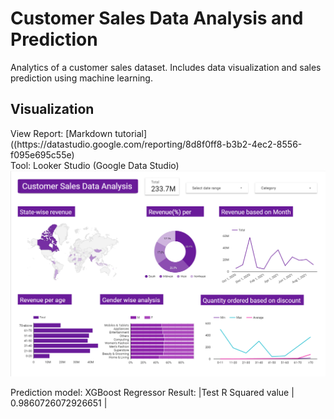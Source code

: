 # Customer Sales Data Analysis and Prediction
Analytics of a customer sales dataset. Includes data visualization and sales prediction using machine learning. <br>


<h2> Visualization </h2>
View Report: [Markdown tutorial]((https://datastudio.google.com/reporting/8d8f0ff8-b3b2-4ec2-8556-f095e695c55e) <br>
Tool: Looker Studio (Google Data Studio) <br>

<img alt="Sample screenshot of the dashboard" src="dashboard_screenshot.png">

Prediction model: XGBoost Regressor
Result:
|Test R Squared value | 0.9860726072926651 |
